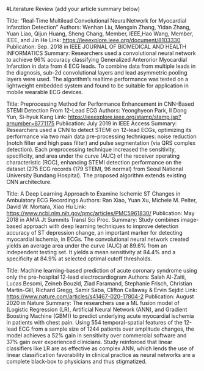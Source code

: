 #Literature Review (add your article summary below)

Title: “Real-Time Multilead Convolutional NeuralNetwork for Myocardial Infarction Detection”
Authors: Wenhan Liu, Mengxin Zhang, Yidan Zhang, Yuan Liao, Qijun Huang, Sheng Chang, Member, IEEE,Hao Wang, Member, IEEE, and Jin He
Link: https://ieeexplore.ieee.org/document/8103330 
Publication: Sep. 2018 in IEEE JOURNAL OF BIOMEDICAL AND HEALTH INFORMATICS
Summary: Researchers used a convolutional neural network to achieve 96% accuracy classifying Generalized Anterorior Myocardial Infarction in data from 4 ECG leads.  To combine data from multiple leads in the diagnosis, sub-2d convolutional layers and lead asymmetric pooling layers were used. The algorithm’s realtime performance was tested on a lightweight embedded system and found to be suitable for application in mobile wearable ECG devices.

Title: Preprocessing Method for Performance Enhancement in CNN-Based STEMI Detection From 12-Lead ECG
Authors: Yeonghyeon Park, Il Dong Yun, Si-hyuk Kang
Link: https://ieeexplore.ieee.org/stamp/stamp.jsp?arnumber=8771175
Publication: July 2019 in IEEE Access
Summary: Researchers used a CNN to detect STEMI on 12-lead ECGs, optimizing its performance via two main data pre-processing techniques: noise reduction (notch filter and high pass filter) and pulse segmentation (via QRS complex detection). Each preprocessing technique increased the sensitivity, specificity, and area under the curve (AUC) of the receiver operating characteristic (ROC), enhancing STEMI detection performance on the dataset (275 ECG records (179 STEMI, 96 normal) from Seoul National University Bundang Hospital). The proposed algorithm extends existing CNN architecture. 

Title: A Deep Learning Approach to Examine Ischemic ST Changes in Ambulatory ECG Recordings
Authors: Ran Xiao, Yuan Xu, Michele M. Pelter, David W. Mortara, Xiao Hu
Link: https://www.ncbi.nlm.nih.gov/pmc/articles/PMC5961830/ 
Publication: May 2018 in AMIA Jt Summits Transl Sci Proc.
Summary: Study combines image-based approach with deep learning techniques to improve detection accuracy of ST depression change, an important marker for detecting myocardial ischemia, in ECGs. The convolutional neural network created yields an average area under the curve (AUC) at 89.6% from an independent testing set. It yields a mean sensitivity at 84.4% and a specificity at 84.9% at selected optimal cutoff thresholds.

Title: Machine learning-based prediction of acute coronary syndrome using only the pre-hospital 12-lead electrocardiogram
Authors: Salah Al-Zaiti, Lucas Besomi, Zeineb Bouzid, Ziad Faramand, Stephanie Frisch, Christian Martin-Gill, Richard Gregg, Samir Saba, Clifton Callaway & Ervin Sejdić 
Link: https://www.nature.com/articles/s41467-020-17804-2
Publication: August 2020 in Nature
Summary: The researchers use a ML fusion model of (Logistic Regression (LR), Artificial Neural Network (ANN), and Gradient Boosting Machine (GBM)) to predict underlying acute myocardial ischemia in patients with chest pain. Using 554 temporal-spatial features of the 12-lead ECG from a sample size of 1244 patients over amplitude changes, the model achieves a 52% gain in sensitivity over commercial software and 37% gain over experienced clinicians. Study reinforced that linear classifiers like LR are as effective as complex ANN, which lends the use of linear classification favorability in clinical practice as neural networks are a complete black-box to physicians and thus stigmatized.


